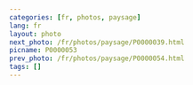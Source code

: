 ```yaml
---
categories: [fr, photos, paysage]
lang: fr
layout: photo
next_photo: /fr/photos/paysage/P0000039.html
picname: P0000053
prev_photo: /fr/photos/paysage/P0000054.html
tags: []
---
```

